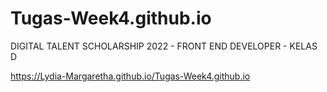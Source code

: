 # Tugas-Week4.github.io

DIGITAL TALENT SCHOLARSHIP 2022 - FRONT END DEVELOPER - KELAS D 

https://Lydia-Margaretha.github.io/Tugas-Week4.github.io
